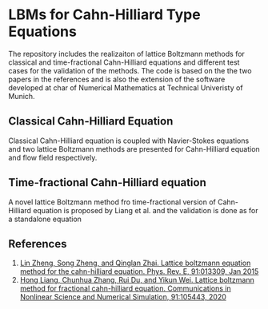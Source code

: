 # LBMs for Cahn-Hilliard Type Equations

The repository includes the realizaiton of lattice Boltzmann methods for classical and time-fractional Cahn-Hilliard equations and different test cases for the validation of the methods. The code is based on the the two papers in the references and is also the extension of the software developed at char of Numerical Mathematics at Technical Univeristy of Munich.

## Classical Cahn-Hilliard Equation
Classical Cahn-Hilliard equation is coupled with Navier-Stokes equations and two lattice Boltzmann methods are presented for Cahn-Hilliard equation and flow field respectively.

## Time-fractional Cahn-Hilliard equation
A novel lattice Boltzmann method fro time-fractional version of Cahn-Hilliard equation is proposed by Liang et al. and the validation is done as for a standalone equation


## References
1. [Lin Zheng, Song Zheng, and Qinglan Zhai. Lattice boltzmann equation method for the
cahn-hilliard equation. Phys. Rev. E, 91:013309, Jan 2015](https://journals.aps.org/pre/abstract/10.1103/PhysRevE.91.013309)
2. [Hong Liang, Chunhua Zhang, Rui Du, and Yikun Wei. Lattice boltzmann method for
fractional cahn-hilliard equation. Communications in Nonlinear Science and Numerical
Simulation, 91:105443, 2020](https://www.sciencedirect.com/science/article/abs/pii/S1007570420302744)

